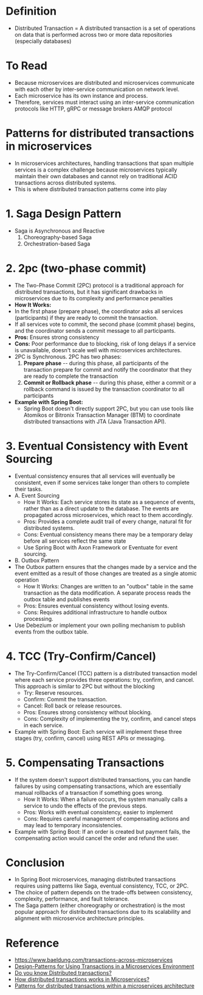 # Definition
* Distributed Transaction = A distributed transaction is a set of operations on data that is performed across two or more data repositories (especially databases)

# To Read
* Because microservices are distributed and microservices communicate with each other by inter-service communication on network level.
* Each microservice has its own instance and process.
* Therefore, services must interact using an inter-service communication protocols like HTTP, gRPC or message brokers AMQP protocol

# Patterns for distributed transactions in microservices
* In microservices architectures, handling transactions that span multiple services is a complex challenge because microservices typically maintain their own databases and cannot rely on traditional ACID transactions across distributed systems.
* This is where distributed transaction patterns come into play
# 1. Saga Design Pattern
* Saga is Asynchronous and Reactive
   1. Choreography-based Saga
   2. Orchestration-based Saga
# 2. 2pc (two-phase commit)
* The Two-Phase Commit (2PC) protocol is a traditional approach for distributed transactions, but it has significant drawbacks in microservices due to its complexity and performance penalties
* **How It Works:**
* In the first phase (prepare phase), the coordinator asks all services (participants) if they are ready to commit the transaction.
* If all services vote to commit, the second phase (commit phase) begins, and the coordinator sends a commit message to all participants.
* **Pros:** Ensures strong consistency
* **Cons:** Poor performance due to blocking, risk of long delays if a service is unavailable, doesn't scale well with microservices architectures.
* 2PC is Synchronous. 2PC has two phases:
  1. **Prepare phase** -- during this phase, all participants of the transaction prepare for commit and notify the coordinator that they are ready to complete the transaction
  2. **Commit or Rollback phase** -- during this phase, either a commit or a rollback command is issued by the transaction coordinator to all participants
* **Example with Spring Boot:**
    * Spring Boot doesn't directly support 2PC, but you can use tools like Atomikos or Bitronix Transaction Manager (BTM) to coordinate distributed transactions with JTA (Java Transaction API).
# 3. Eventual Consistency with Event Sourcing
* Eventual consistency ensures that all services will eventually be consistent, even if some services take longer than others to complete their tasks.
* A. Event Sourcing
  * How It Works: Each service stores its state as a sequence of events, rather than as a direct update to the database. The events are propagated across microservices, which react to them accordingly.
  * Pros: Provides a complete audit trail of every change, natural fit for distributed systems.
  * Cons: Eventual consistency means there may be a temporary delay before all services reflect the same state
  * Use Spring Boot with Axon Framework or Eventuate for event sourcing.
* B. Outbox Pattern
* The Outbox pattern ensures that the changes made by a service and the event emitted as a result of those changes are treated as a single atomic operation
  * How It Works: Changes are written to an "outbox" table in the same transaction as the data modification. A separate process reads the outbox table and publishes events
  * Pros: Ensures eventual consistency without losing events.
  * Cons: Requires additional infrastructure to handle outbox processing.
* Use Debezium or implement your own polling mechanism to publish events from the outbox table.
# 4. TCC (Try-Confirm/Cancel)
* The Try-Confirm/Cancel (TCC) pattern is a distributed transaction model where each service provides three operations: try, confirm, and cancel. This approach is similar to 2PC but without the blocking
  * Try: Reserve resources.
  * Confirm: Commit the transaction.
  * Cancel: Roll back or release resources.
  * Pros: Ensures strong consistency without blocking.
  * Cons: Complexity of implementing the try, confirm, and cancel steps in each service.
* Example with Spring Boot: Each service will implement these three stages (try, confirm, cancel) using REST APIs or messaging.
# 5. Compensating Transactions
* If the system doesn't support distributed transactions, you can handle failures by using compensating transactions, which are essentially manual rollbacks of a transaction if something goes wrong.
  * How It Works: When a failure occurs, the system manually calls a service to undo the effects of the previous steps.
  * Pros: Works with eventual consistency, easier to implement
  * Cons: Requires careful management of compensating actions and may lead to temporary inconsistencies.
* Example with Spring Boot: If an order is created but payment fails, the compensating action would cancel the order and refund the user.
# Conclusion
* In Spring Boot microservices, managing distributed transactions requires using patterns like Saga, eventual consistency, TCC, or 2PC.
* The choice of pattern depends on the trade-offs between consistency, complexity, performance, and fault tolerance.
* The Saga pattern (either choreography or orchestration) is the most popular approach for distributed transactions due to its scalability and alignment with microservice architecture principles.

  
# Reference
* https://www.baeldung.com/transactions-across-microservices
* [Design-Patterns for Using Transactions in a Microservices Environment](https://www.youtube.com/watch?v=HF1RhHx_gu8)
* [Do you know Distributed transactions?](https://www.youtube.com/watch?v=1vjOv_f9L8I)
* [How distributed transactions works in Microservices?](https://www.youtube.com/watch?v=k925c1WN2LA)
* [Patterns for distributed transactions within a microservices architecture](https://developers.redhat.com/blog/2018/10/01/patterns-for-distributed-transactions-within-a-microservices-architecture#)
